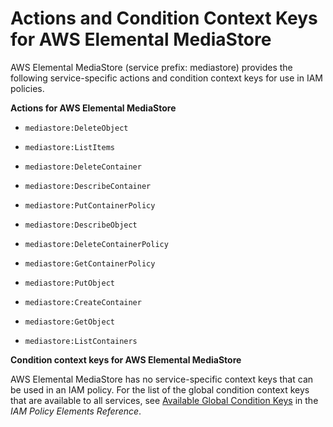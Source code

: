# Actions and Condition Context Keys for AWS Elemental MediaStore<a name="list_mediastore"></a>

AWS Elemental MediaStore \(service prefix: mediastore\) provides the following service\-specific actions and condition context keys for use in IAM policies\.

**Actions for AWS Elemental MediaStore**

+ `mediastore:DeleteObject`

+ `mediastore:ListItems`

+ `mediastore:DeleteContainer`

+ `mediastore:DescribeContainer`

+ `mediastore:PutContainerPolicy`

+ `mediastore:DescribeObject`

+ `mediastore:DeleteContainerPolicy`

+ `mediastore:GetContainerPolicy`

+ `mediastore:PutObject`

+ `mediastore:CreateContainer`

+ `mediastore:GetObject`

+ `mediastore:ListContainers`

**Condition context keys for AWS Elemental MediaStore**

AWS Elemental MediaStore has no service\-specific context keys that can be used in an IAM policy\. For the list of the global condition context keys that are available to all services, see [Available Global Condition Keys](reference_policies_condition-keys.md#AvailableKeys) in the *IAM Policy Elements Reference*\.